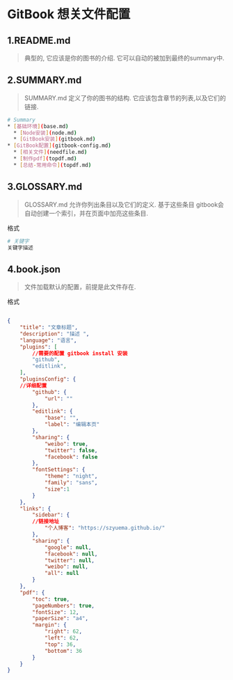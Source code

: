 # GitBook 想关文件配置

## 1.README.md
>典型的, 它应该是你的图书的介绍. 它可以自动的被加到最终的summary中.

## 2.SUMMARY.md
>SUMMARY.md 定义了你的图书的结构. 它应该包含章节的列表,以及它们的链接.

```bash
# Summary
* [基础环境](base.md)
  * [Node安装](node.md)
  * [GitBook安装](gitbook.md)
* [GitBook配置](gitbook-config.md)
  * [相关文件](needfile.md)
  * [制作pdf](topdf.md)
  * [总结-常用命令](topdf.md)

```

## 3.GLOSSARY.md
> GLOSSARY.md 允许你列出条目以及它们的定义. 基于这些条目 gitbook会自动创建一个索引，并在页面中加亮这些条目.

格式

```bash
# 关键字
关键字描述
```
## 4.book.json
> 文件加载默认的配置，前提是此文件存在.

格式

```json

{
    "title": "文章标题",
    "description": "描述 ",
    "language": "语言",
    "plugins": [
        //需要的配置 gitbook install 安装
        "github",
        "editlink",
    ],
    "pluginsConfig": {
    //详细配置
        "github": {
            "url": ""
        },
        "editlink": {
            "base": "",
            "label": "编辑本页"
        },
        "sharing": {
            "weibo": true,
            "twitter": false,
            "facebook": false
        },
        "fontSettings": {
            "theme": "night",
            "family": "sans",
            "size":1
        }
    },
    "links": {
        "sidebar": {
        //链接地址
            "个人博客": "https://szyuema.github.io/"
        },
        "sharing": {
            "google": null,
            "facebook": null,
            "twitter": null,
            "weibo": null,
            "all": null
        }
    },
    "pdf": {
        "toc": true,
        "pageNumbers": true,
        "fontSize": 12,
        "paperSize": "a4",
        "margin": {
            "right": 62,
            "left": 62,
            "top": 36,
            "bottom": 36
        }
    }
}


```



